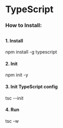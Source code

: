 # TypeScript

### How to Install:

##

#### 1. Install

npm install -g typescript

#### 2. Init

npm init -y

#### 3. Init TypeScript config

tsc --init

#### 4. Run

tsc -w



